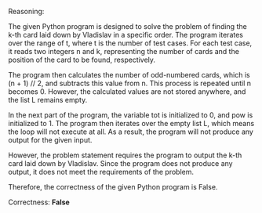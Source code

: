 Reasoning:

The given Python program is designed to solve the problem of finding the k-th card laid down by Vladislav in a specific order. The program iterates over the range of t, where t is the number of test cases. For each test case, it reads two integers n and k, representing the number of cards and the position of the card to be found, respectively.

The program then calculates the number of odd-numbered cards, which is (n + 1) // 2, and subtracts this value from n. This process is repeated until n becomes 0. However, the calculated values are not stored anywhere, and the list L remains empty.

In the next part of the program, the variable tot is initialized to 0, and pow is initialized to 1. The program then iterates over the empty list L, which means the loop will not execute at all. As a result, the program will not produce any output for the given input.

However, the problem statement requires the program to output the k-th card laid down by Vladislav. Since the program does not produce any output, it does not meet the requirements of the problem.

Therefore, the correctness of the given Python program is False.

Correctness: **False**